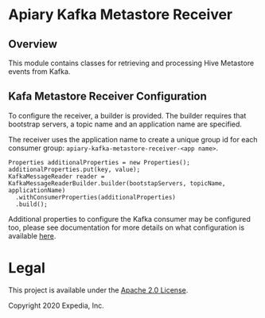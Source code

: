 # Apiary Kafka Metastore Receiver

## Overview

This module contains classes for retrieving and processing Hive Metastore events from Kafka.

## Kafa Metastore Receiver Configuration

To configure the receiver, a builder is provided. The builder requires that bootstrap servers, a topic name and an application name are specified.

The receiver uses the application name to create a unique group id for each consumer group: `apiary-kafka-metastore-receiver-<app name>`.

```
Properties additionalProperties = new Properties();
additionalProperties.put(key, value);
KafkaMessageReader reader = KafkaMessageReaderBuilder.builder(bootstapServers, topicName, applicationName)
  .withConsumerProperties(additionalProperties)
  .build();
```

Additional properties to configure the Kafka consumer may be configured too, please see documentation for more details on what configuration is available [here](https://kafka.apache.org/documentation/#consumerconfigs).

# Legal
This project is available under the [Apache 2.0 License](http://www.apache.org/licenses/LICENSE-2.0.html).

Copyright 2020 Expedia, Inc.
